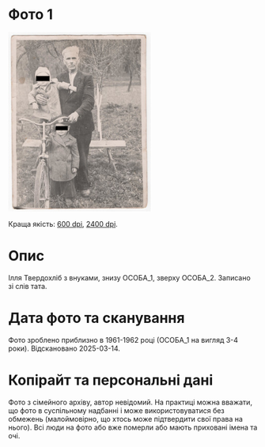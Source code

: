 # Фото 1 #

[<img src="photo_001_75_protected.jpg" />](https://drive.google.com/file/d/1JDe7_NbM2IRkq3kWX7O-fOG_UECSWr0T/view)

Краща якість: [600 dpi](https://drive.google.com/file/d/1JDe7_NbM2IRkq3kWX7O-fOG_UECSWr0T/view), [2400 dpi](https://drive.google.com/file/d/1M03K9IVqisUe8AHSYeCjYpmAMO-OJ2WU/view).

# Опис #

Ілля Твердохліб з внуками, знизу ОСОБА_1, зверху ОСОБА_2. Записано зі слів тата.

# Дата фото та сканування #

Фото зроблено приблизно в 1961-1962 році (ОСОБА_1 на вигляд 3-4 роки). Відскановано 2025-03-14.

# Копірайт та персональні дані #

Фото з сімейного архіву, автор невідомий. На практиці можна вважати, що фото в суспільному надбанні і може використовуватися без обмежень (малоймовірно, що хтось може підтвердити свої права на нього). Всі люди на фото або вже померли або мають приховані імена та очі.
